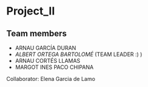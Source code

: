 # Project_II

## Team members

* ARNAU GARCÍA DURAN
* *ALBERT ORTEGA BARTOLOMÉ* (TEAM LEADER :) )
* ARNAU CORTÉS LLAMAS
* MARGOT INES PACO CHIPANA

Collaborator: Elena Garcia de Lamo
